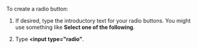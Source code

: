 To create a radio button:

1. If desired, type the introductory text for your radio buttons.
You might use something like **Select one of the following**.

2. Type **<input type="radio"**.
